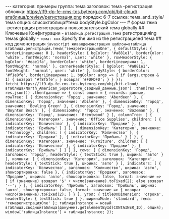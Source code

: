 --- категория: примеры группа: тема заголовок: тема -регистрация обложка: https://lf9-dp-fe-cms-tos.byteorg.com/obj/bit-cloud/втаблица/preview/регистрация.png порядок: 6-7 ссылка: тема_and_style/тема опция: списоктаблица#тема.bodyStyle.bgColor --- # форма тема -регистрация регистрация a пользовательский тема globally ## Ключевые Конфигурации - `втаблица.регистрация.тема` регистрацияing темаs globally - `тема: xxx` Specify the имя из the регистрацияed тема ## код демонстрация ```javascript живаядемонстрация шаблон=втаблица втаблица.регистрация.тема('темарегистрацияOne', { defaultStyle: { borderLineширина: 0 }, headerStyle: { bgColor: '#a881e1', borderColor: 'white', fontWeight: 'normal', цвет: 'white' }, rowHeaderStyle: { bgColor: '#eae1fa', borderColor: 'white', borderLineширина: 1, fontWeight: 'normal' }, cornerHeaderStyle: { bgColor: '#a881e1', fontWeight: 'normal', цвет: 'white' }, bodyStyle: { borderColor: '#f1e8fe', borderLineширина: 1, bgColor: args => { if (args.строка & 1) { возврат '#f8f5fe'; } возврат '#FDFDFD'; } } }); fetch('https://lf9-dp-fe-cms-tos.byteorg.com/obj/bit-cloud/втаблица/North_American_Superstore_сводный_данные.json') .then(res => res.json()) .then(данные => { const опция = { records: данные, rowTree: [ { dimensionKey: 'Город', значение: 'Aberdeen' }, { dimensionKey: 'Город', значение: 'Abilene' }, { dimensionKey: 'Город', значение: 'Bowling Green' }, { dimensionKey: 'Город', значение: 'Boynton Beach' }, { dimensionKey: 'Город', значение: 'Bozeman' }, { dimensionKey: 'Город', значение: 'Brentwood' } ], columnTree: [ { dimensionKey: 'Категория', значение: 'Office Supplies', children: [ { indicatorKey: 'Количество' }, { indicatorKey: 'Продажи' }, { indicatorKey: 'Прибыль' } ] }, { dimensionKey: 'Категория', значение: 'Technology', children: [ { indicatorKey: 'Количество' }, { indicatorKey: 'Продажи' }, { indicatorKey: 'Прибыль' } ] }, { dimensionKey: 'Категория', значение: 'Furniture', children: [ { indicatorKey: 'Количество' }, { indicatorKey: 'Продажи' }, { indicatorKey: 'Прибыль' } ] } ], rows: [ { dimensionKey: 'Город', заголовок: 'Город', headerStyle: { textStick: true }, ширина: 'авто' } ], колонки: [ { dimensionKey: 'Категория', заголовок: 'Категория', headerStyle: { textStick: true }, ширина: 'авто' } ], indicators: [ { indicatorKey: 'Количество', заголовок: 'Количество', ширина: 'авто', showсортировка: false }, { indicatorKey: 'Продажи', заголовок: 'Продажи', ширина: 'авто', showсортировка: false, format: значение => { if (значение) возврат '$' + число(значение).toFixed(2); else возврат '--'; } }, { indicatorKey: 'Прибыль', заголовок: 'Прибыль', ширина: 'авто', showсортировка: false, format: значение => { возврат число(значение).toFixed(2); } } ], угол: { titleOnDimension: 'строка', headerStyle: { textStick: true } }, ширинаMode: 'standard', тема: 'темарегистрацияOne' }; таблицаInstance = новый втаблица.сводныйтаблица(документ.getElementById(CONTAINER_ID), опция); window['таблицаInstance'] = таблицаInstance; }); ``` 